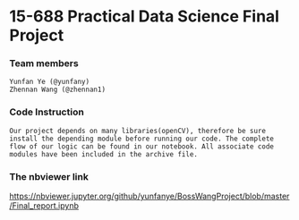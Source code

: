 # 15-688 Practical Data Science Final Project
### Team members
    Yunfan Ye (@yunfany)
    Zhennan Wang (@zhennan1)

### Code Instruction
    Our project depends on many libraries(openCV), therefore be sure install the depending module before running our code. The complete flow of our logic can be found in our notebook. All associate code modules have been included in the archive file. 

### The nbviewer link
https://nbviewer.jupyter.org/github/yunfanye/BossWangProject/blob/master/Final_report.ipynb
